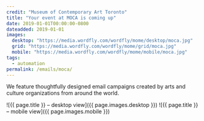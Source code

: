 ```yaml
---
credit: "Museum of Contemporary Art Toronto"
title: "Your event at MOCA is coming up"
date: 2019-01-01T00:00:00-0800
dateadded: 2019-01-01
images:
  desktop: "https://media.wordfly.com/wordfly/mome/desktop/moca.jpg"
  grid: "https://media.wordfly.com/wordfly/mome/grid/moca.jpg"
  mobile: "https://media.wordfly.com/wordfly/mome/mobile/moca.jpg"
tags:
  - automation
permalink: /emails/moca/
---
```

We feature thoughtfully designed email campaigns created by arts and culture organizations from around the world.

![{{ page.title }} – desktop view]({{ page.images.desktop }})
![{{ page.title }} – mobile view]({{ page.images.mobile }})
